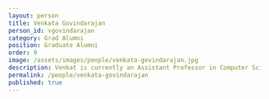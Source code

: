 ```yaml
---
layout: person
title: Venkata Govindarajan
person_id: vgovindarajan
category: Grad Alumni   
position: Graduate Alumni 
order: 9
image: /assets/images/people/venkata-govindarajan.jpg
description: Venkat is currently an Assistant Professor in Computer Science at Ithaca College.
permalink: /people/venkata-govindarajan  
published: true
---
```

